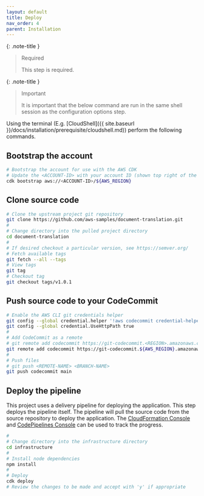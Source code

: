 ```yaml
---
layout: default
title: Deploy
nav_order: 4
parent: Installation
---
```


<!--
Copyright Amazon.com, Inc. or its affiliates. All Rights Reserved.
SPDX-License-Identifier: MIT-0
-->

{: .note-title }
> Required
>
> This step is required.

{: .note-title }
> Important
>
> It is important that the below command are run in the same shell session as the configuration options step. 

Using the terminal (E.g. [CloudShell]({{ site.baseurl }}/docs/installation/prerequisite/cloudshell.md)) perform the following commands. 

## Bootstrap the account

```sh
# Bootstrap the account for use with the AWS CDK
# Update the <ACCOUNT-ID> with your account ID (shown top right of the AWS Console)
cdk bootstrap aws://<ACCOUNT-ID>/${AWS_REGION}
```

## Clone source code

```sh
# Clone the upstream project git repository
git clone https://github.com/aws-samples/document-translation.git
#
# Change directory into the pulled project directory
cd document-translation
# 
# If desired checkout a particular version, see https://semver.org/
# Fetch available tags
git fetch --all --tags
# View tags
git tag
# Checkout tag
git checkout tags/v1.0.1
```

## Push source code to your CodeCommit
```sh
# Enable the AWS CLI git credentials helper
git config --global credential.helper '!aws codecommit credential-helper $@'
git config --global credential.UseHttpPath true
# 
# Add CodeCommit as a remote
# git remote add codecommit https://git-codecommit.<REGION>.amazonaws.com/v1/repos/<REPO-NAME>
git remote add codecommit https://git-codecommit.${AWS_REGION}.amazonaws.com/v1/repos/${sourceGitRepo}
# 
# Push files
# git push <REMOTE-NAME> <BRANCH-NAME>
git push codecommit main
```

## Deploy the pipeline

This project uses a delivery pipeline for deploying the application. This step deploys the pipeline itself. The pipeline will pull the source code from the source repository to deploy the application. The [CloudFormation Console](https://console.aws.amazon.com/cloudformation/home) and [CodePipelines Console](https://console.aws.amazon.com/codesuite/codepipeline/home) can be used to track the progress.

```sh
#
# Change directory into the infrastructure directory
cd infrastructure
# 
# Install node dependencies
npm install
# 
# Deploy
cdk deploy
# Review the changes to be made and accept with 'y' if appropriate
```